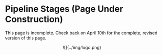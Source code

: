 # Pipeline Stages (Page Under Construction)

This page is incomplete. Check back on April 10th for the complete, revised version of this page.

<center id="footer">
  ![](../img/logo.png)
</center>
